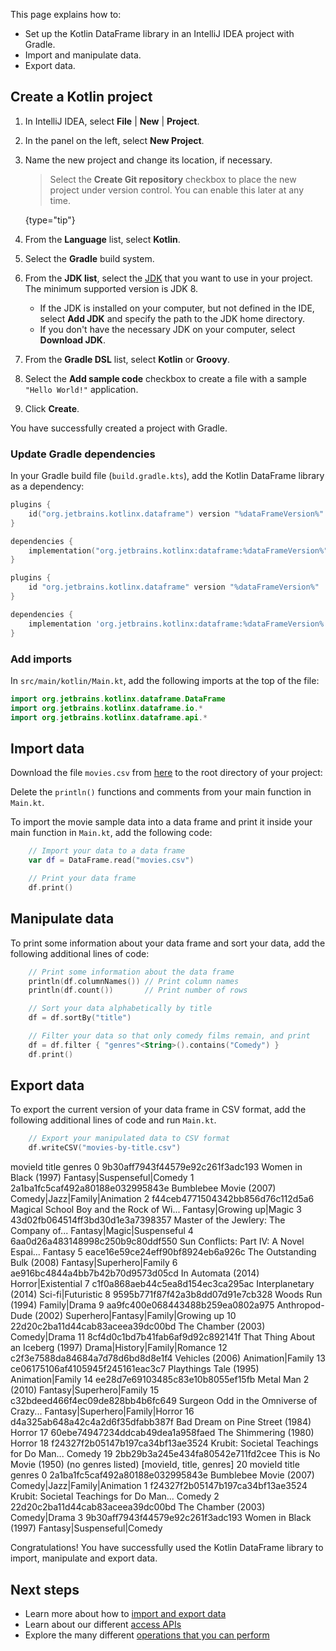 [//]: # (title: Get started with Kotlin DataFrame on Gradle)

This page explains how to:
* Set up the Kotlin DataFrame library in an IntelliJ IDEA project with Gradle.
* Import and manipulate data.
* Export data.

## Create a Kotlin project

1. In IntelliJ IDEA, select **File** | **New** | **Project**.
2. In the panel on the left, select **New Project**.
3. Name the new project and change its location, if necessary.

   > Select the **Create Git repository** checkbox to place the new project under version control. You can enable this
   > later at any time.
   >
   {type="tip"}

4. From the **Language** list, select **Kotlin**.
5. Select the **Gradle** build system.
6. From the **JDK list**, select the [JDK](https://www.oracle.com/java/technologies/downloads/) that you want to use in
   your project. The minimum supported version is JDK 8.
    * If the JDK is installed on your computer, but not defined in the IDE, select **Add JDK** and specify the path to the
      JDK home directory.
    * If you don't have the necessary JDK on your computer, select **Download JDK**.
7. From the **Gradle DSL** list, select **Kotlin** or **Groovy**.
8. Select the **Add sample code** checkbox to create a file with a sample `"Hello World!"` application.
9. Click **Create**.

You have successfully created a project with Gradle.

### Update Gradle dependencies

In your Gradle build file (`build.gradle.kts`), add the Kotlin DataFrame library as a dependency:

<tabs>
<tab title="Kotlin DSL">

```kotlin
plugins {
    id("org.jetbrains.kotlinx.dataframe") version "%dataFrameVersion%"
}

dependencies {
    implementation("org.jetbrains.kotlinx:dataframe:%dataFrameVersion%")
}
```

</tab>

<tab title="Groovy DSL">

```groovy
plugins {
    id "org.jetbrains.kotlinx.dataframe" version "%dataFrameVersion%"
}

dependencies {
    implementation 'org.jetbrains.kotlinx:dataframe:%dataFrameVersion%'
}
```

</tab>

</tabs>

### Add imports

In `src/main/kotlin/Main.kt`, add the following imports at the top of the file:

```kotlin
import org.jetbrains.kotlinx.dataframe.DataFrame
import org.jetbrains.kotlinx.dataframe.io.*
import org.jetbrains.kotlinx.dataframe.api.*
```

## Import data

Download the file `movies.csv` from [here](https://github.com/Kotlin/dataframe/blob/master/data/movies.csv) to the root directory of your project:


Delete the `println()` functions and comments from your main function in `Main.kt`.

To import the movie sample data into a data frame and print it inside your main function in `Main.kt`,
add the following code:

```kotlin
    // Import your data to a data frame
    var df = DataFrame.read("movies.csv")

    // Print your data frame
    df.print()
```

## Manipulate data

To print some information about your data frame and sort your data, add the following additional lines of code:

```kotlin
    // Print some information about the data frame
    println(df.columnNames()) // Print column names
    println(df.count())       // Print number of rows

    // Sort your data alphabetically by title
    df = df.sortBy("title")

    // Filter your data so that only comedy films remain, and print
    df = df.filter { "genres"<String>().contains("Comedy") }
    df.print()
```

## Export data

To export the current version of your data frame in CSV format, add the following additional lines of code and run `Main.kt`.

```kotlin
    // Export your manipulated data to CSV format
    df.writeCSV("movies-by-title.csv")
```


<code-block lang="console" collapsed-title="Example terminal output" collapsible="true">
                             movieId                                    title                              genres
  0 9b30aff7943f44579e92c261f3adc193                    Women in Black (1997)          Fantasy|Suspenseful|Comedy
  1 2a1ba1fc5caf492a80188e032995843e                   Bumblebee Movie (2007)        Comedy|Jazz|Family|Animation
  2 f44ceb4771504342bb856d76c112d5a6 Magical School Boy and the Rock of Wi...            Fantasy|Growing up|Magic
  3 43d02fb064514ff3bd30d1e3a7398357 Master of the Jewlery: The Company of...           Fantasy|Magic|Suspenseful
  4 6aa0d26a483148998c250b9c80ddf550 Sun Conflicts: Part IV: A Novel Espai...                             Fantasy
  5 eace16e59ce24eff90bf8924eb6a926c              The Outstanding Bulk (2008)            Fantasy|Superhero|Family
  6 ae916bc4844a4bb7b42b70d9573d05cd                       In Automata (2014)                  Horror|Existential
  7 c1f0a868aeb44c5ea8d154ec3ca295ac                    Interplanetary (2014)                   Sci-fi|Futuristic
  8 9595b771f87f42a3b8dd07d91e7cb328                         Woods Run (1994)                        Family|Drama
  9 aa9fc400e068443488b259ea0802a975                    Anthropod-Dude (2002) Superhero|Fantasy|Family|Growing up
 10 22d20c2ba11d44cab83aceea39dc00bd                       The Chamber (2003)                        Comedy|Drama
 11 8cf4d0c1bd7b41fab6af9d92c892141f       That Thing About an Iceberg (1997)        Drama|History|Family|Romance
 12 c2f3e7588da84684a7d78d6bd8d8e1f4                          Vehicles (2006)                    Animation|Family
 13 ce06175106af4105945f245161eac3c7                   Playthings Tale (1995)                    Animation|Family
 14 ee28d7e69103485c83e10b8055ef15fb                       Metal Man 2 (2010)            Fantasy|Superhero|Family
 15 c32bdeed466f4ec09de828bb4b6fc649 Surgeon Odd in the Omniverse of Crazy...     Fantasy|Superhero|Family|Horror
 16 d4a325ab648a42c4a2d6f35dfabb387f          Bad Dream on Pine Street (1984)                              Horror
 17 60ebe74947234ddcab49dea1a958faed                    The Shimmering (1980)                              Horror
 18 f24327f2b05147b197ca34bf13ae3524 Krubit: Societal Teachings for Do Man...                              Comedy
 19 2bb29b3a245e434fa80542e711fd2cee                  This is No Movie (1950)                  (no genres listed)
[movieId, title, genres]
20
movieId                                    title                       genres
0 2a1ba1fc5caf492a80188e032995843e                   Bumblebee Movie (2007) Comedy|Jazz|Family|Animation
1 f24327f2b05147b197ca34bf13ae3524 Krubit: Societal Teachings for Do Man...                       Comedy
2 22d20c2ba11d44cab83aceea39dc00bd                       The Chamber (2003)                 Comedy|Drama
3 9b30aff7943f44579e92c261f3adc193                    Women in Black (1997)   Fantasy|Suspenseful|Comedy
</code-block>

Congratulations! You have successfully used the Kotlin DataFrame library to import, manipulate and export data.

## Next steps
* Learn more about how to [import and export data](io.md)
* Learn about our different [access APIs](apiLevels.md)
* Explore the many different [operations that you can perform](operations.md)

